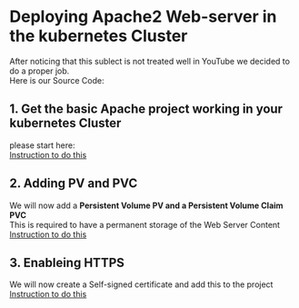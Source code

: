
# Deploying Apache2 Web-server in the kubernetes Cluster
After noticing that this sublect is not treated well in YouTube we decided to do a proper job.\
Here is our Source Code:

## 1. Get the basic Apache project working in your kubernetes Cluster
please start here: \
[Instruction to do this](https://github.com/nic0michael/Apache2-in-K3S/tree/master/original-working-project)

## 2. Adding PV and PVC
We will now add a **Persistent Volume PV and a Persistent Volume Claim PVC** \
This is required to have a permanent storage of the Web Server Content
[Instruction to do this](https://github.com/nic0michael/Apache2-in-K3S/tree/master/using-pv-and-pvc)

## 3. Enableing HTTPS
We will now create a Self-signed certificate and add this to the project \
[Instruction to do this](https://github.com/nic0michael/Apache2-in-K3S/tree/master/apache-withSelf-signed-cert)
